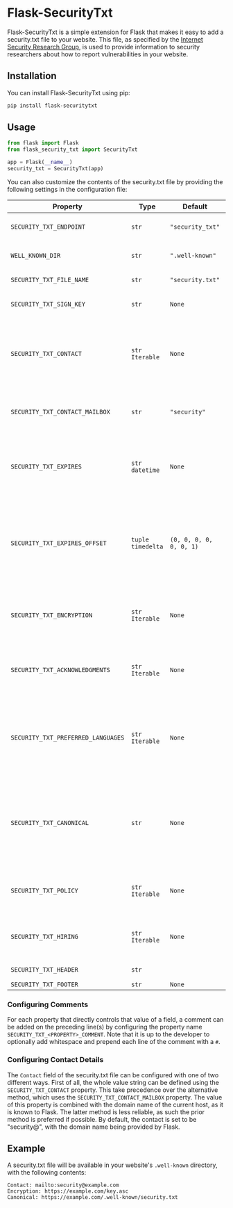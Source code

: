 # Flask-SecurityTxt

Flask-SecurityTxt is a simple extension for Flask that makes it easy to add a 
security.txt file to your website. This file, as specified by the [Internet 
Security Research Group](https://securitytxt.org/), is used to provide 
information to security researchers about how to report vulnerabilities in your 
website.

## Installation

You can install Flask-SecurityTxt using pip:

```bash
pip install flask-securitytxt
```

## Usage

```python
from flask import Flask
from flask_security_txt import SecurityTxt

app = Flask(__name__)
security_txt = SecurityTxt(app)
```

You can also customize the contents of the security.txt file by providing the
following settings in the configuration file:

| Property                           | Type                | Default                 | Description                                                                                                                                                                                                                                                                              |
|------------------------------------|---------------------|-------------------------|------------------------------------------------------------------------------------------------------------------------------------------------------------------------------------------------------------------------------------------------------------------------------------------|
| `SECURITY_TXT_ENDPOINT`            | `str`               | `"security_txt"`        | The name by which the end-point will be known to the Flask-app.                                                                                                                                                                                                                          |
| `WELL_KNOWN_DIR`                   | `str`               | `".well-known"`         | The name of the directory that will contain the security.txt file.                                                                                                                                                                                                                       |
| `SECURITY_TXT_FILE_NAME`           | `str`               | `"security.txt"`        | The name of the security.txt file.                                                                                                                                                                                                                                                       |
| `SECURITY_TXT_SIGN_KEY`            | `str`               | `None`                  | The name of a file containing a GPG-key used for signing the security.txt file.                                                                                                                                                                                                          |
| `SECURITY_TXT_CONTACT`             | `str` `Iterable`    | `None`                  | The value of the `contact` field. An `Iterable` type value will result in multiple `contact` fields. The `contact` field value is automatically generated using ` SECURITY_TXT_CONTACT_MAILBOX` if `None`.                                                                               |
| `SECURITY_TXT_CONTACT_MAILBOX`     | `str`               | `"security"`            | The local part of the automatically generated `contact` email address. Only used if `SECURITY_TXT_CONTACT` is `None`.                                                                                                                                                                    |
| `SECURITY_TXT_EXPIRES`             | `str` `datetime`    | `None`                  | The value of the `expires` field. A `datetime` type value will result in a ISO-formatted timestamp string. The `expires` field value is automatically generated using `SECURITY_TXT_OFFSET` if `None`.                                                                                   |
| `SECURITY_TXT_EXPIRES_OFFSET`      | `tuple` `timedelta` | `(0, 0, 0, 0, 0, 0, 1)` | The offset to be applied to `datetime.now()` in order to automatically generate the value of the `expires` field. A `tuple` type will be unpacked and passed to the `timedelta` constructor, which interprets it as days, seconds, microseconds, milliseconds, minutes, hours and weeks. |
| `SECURITY_TXT_ENCRYPTION`          | `str` `Iterable`    | `None`                  | The value of the `encryption` field. An `Iterable` type value will result in multiple `encryption` fields, a value of `None` will omit the `encryption` field.                                                                                                                           |
| `SECURITY_TXT_ACKNOWLEDGMENTS`     | `str` `Iterable`    | `None`                  | The value of the `acknowledgments` field. An `Iterable` type value will result in multiple `acknowledgments` fields, a value of `None` will omit the `acknowledgments` field.                                                                                                            |
| `SECURITY_TXT_PREFERRED_LANGUAGES` | `str` `Iterable`    | `None`                  | The value of the `languages` field. An `Iterable` type value will result in a comma-separated string. The `languages` field value is attempted to be automatically generated using the available translations listed by the `Flask-Babel` extension if `None`.                           |
| `SECURITY_TXT_CANONICAL`           | `str`               | `None`                  | The value of the `canonical` field. The `canonical` field value is automatically generated using a HTTPS-scheme, the host-name of the current request and the URL associated with the security.txt end-point, as named in `SECURITY_TXT_ENDPOINT`.                                       |
| `SECURITY_TXT_POLICY`              | `str` `Iterable`    | `None`                  | The value of the `policy` field. An `Iterable` type value will result in multiple `policy` fields, a value of `None` will omit the `policy` field.                                                                                                                                       |
| `SECURITY_TXT_HIRING`              | `str` `Iterable`    | `None`                  | The value of the `hiring` field. An `Iterable` type value will result in multiple `hiring` fields, a value of `None` will omit the `hiring` field.                                                                                                                                       |
| `SECURITY_TXT_HEADER`              | `str`               | <default header>        | A comment added to the start of the security.txt                                                                                                                                                                                                                                         |
| `SECURITY_TXT_FOOTER`              | `str`               | `None`                  |                                                                                                                                                                                                                                                                                          |

### Configuring Comments

For each property that directly controls that value of a field, a comment can
be added on the preceding line(s) by configuring the property name 
`SECURITY_TXT_<PROPERTY>_COMMENT`. Note that it is up to the developer to
optionally add whitespace and prepend each line of the comment with a `#`.

### Configuring Contact Details

The `Contact` field of the security.txt file can be configured with one of 
two different ways. First of all, the whole value string can be defined
using the `SECURITY_TXT_CONTACT` property. This take precedence over the
alternative method, which uses the `SECURITY_TXT_CONTACT_MAILBOX` property.
The value of this property is combined with the domain name of the current
host, as it is known to Flask. The latter method is less reliable, as such the
prior method is preferred if possible. By default, the contact is set to be
"security@<domain>", with the domain name being provided by Flask.

## Example

A security.txt file will be available in your website's `.well-known` 
directory, with the following contents:

```text
Contact: mailto:security@example.com
Encryption: https://example.com/key.asc
Canonical: https://example.com/.well-known/security.txt
```
